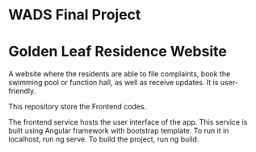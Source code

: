 # WADS Final Project
# Golden Leaf Residence Website

A website where the residents are able to file complaints, book the swimming pool or function hall, as well as receive updates. It is user-friendly.

This repository store the Frontend codes.

The frontend service hosts the user interface of the app. This service is built using Angular framework with bootstrap template. To run it in localhost, run ng serve. To build the project, run ng build.
